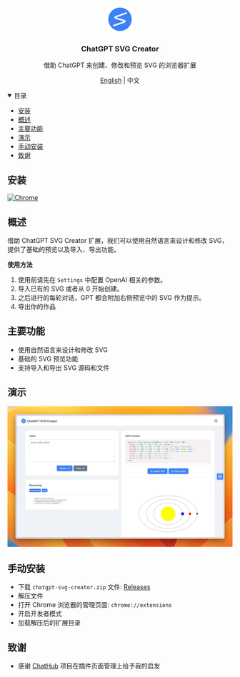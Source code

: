 <div align="center">
  <a href="https://github.com/xieziyu/chatgpt-svg-creator">
    <img src="./src/assets/icon.png" alt="Logo" width="60" height="60">
  </a>
  <h3 align="center">ChatGPT SVG Creator</h3>
  <p align="center">
    借助 ChatGPT 来创建、修改和预览 SVG 的浏览器扩展
  </p>
  <p align="center">
    <a href="./README.md">English</a> | 中文
  </p>
</div>

<details open>
  <summary>目录</summary>
  <ul>
    <li><a href="#安装">安装</a></li>
    <li><a href="#概述">概述</a></li>
    <li><a href="#主要功能">主要功能</a></li>
    <li><a href="#演示">演示</a></li>
    <li><a href="#手动安装">手动安装</a></li>
    <li><a href="#致谢">致谢</a></li>
  </ul>
</details>

## 安装

[![Chrome][Chrome-image]][Chrome-url]

## 概述

借助 ChatGPT SVG Creator 扩展，我们可以使用自然语言来设计和修改 SVG，提供了基础的预览以及导入、导出功能。

**使用方法**

1. 使用前请先在 `Settings` 中配置 OpenAI 相关的参数。
2. 导入已有的 SVG 或者从 0 开始创建。
3. 之后进行的每轮对话，GPT 都会附加右侧预览中的 SVG 作为提示。
4. 导出你的作品

## 主要功能

* 使用自然语言来设计和修改 SVG
* 基础的 SVG 预览功能
* 支持导入和导出 SVG 源码和文件

## 演示

![demo1](./docs/demo-1.png)

## 手动安装

* 下载 `chatgpt-svg-creator.zip` 文件: [Releases](https://github.com/xieziyu/chatgpt-svg-creator/releases)
* 解压文件
* 打开 Chrome 浏览器的管理页面: `chrome://extensions`
* 开启开发者模式
* 加载解压后的扩展目录

## 致谢

* 感谢 [ChatHub](https://github.com/chathub-dev/chathub) 项目在插件页面管理上给予我的启发

[Chrome-image]: https://img.shields.io/badge/-Chrome-brightgreen?logo=google-chrome&logoColor=white

[Chrome-url]: https://chrome.google.com/webstore/detail/chatgpt-svg-creator/kgcmhfioeibcfbcchmmhagngnodaepcj?utm_source=website